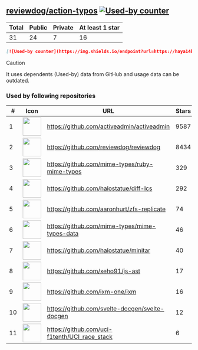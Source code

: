 





## [reviewdog/action-typos](https://github.com/reviewdog/action-typos) [![Used-by counter](https://img.shields.io/endpoint?url=https://haya14busa.github.io/github-used-by/data/reviewdog/action-typos/shieldsio.json)](https://github.com/haya14busa/github-used-by/tree/main/repo/reviewdog/action-typos)

| Total | Public | Private | At least 1 star
| ----- | ------ | ------- | ---------------
| 31 | 24 | 7 | 16 |

```md
[![Used-by counter](https://img.shields.io/endpoint?url=https://haya14busa.github.io/github-used-by/data/reviewdog/action-typos/shieldsio.json)](https://github.com/haya14busa/github-used-by/tree/main/repo/reviewdog/action-typos)
```

> [!CAUTION]
> It uses dependents (Used-by) data from GitHub and usage data can be outdated.

### Used by following repositories

| # | Icon | URL | Stars |
| -- | -- | -- | -- | 
|1|<img src="https://github.com/activeadmin.png" width=50 height=50>|https://github.com/activeadmin/activeadmin|9587|
|2|<img src="https://github.com/reviewdog.png" width=50 height=50>|https://github.com/reviewdog/reviewdog|8434|
|3|<img src="https://github.com/mime-types.png" width=50 height=50>|https://github.com/mime-types/ruby-mime-types|329|
|4|<img src="https://github.com/halostatue.png" width=50 height=50>|https://github.com/halostatue/diff-lcs|292|
|5|<img src="https://github.com/aaronhurt.png" width=50 height=50>|https://github.com/aaronhurt/zfs-replicate|74|
|6|<img src="https://github.com/mime-types.png" width=50 height=50>|https://github.com/mime-types/mime-types-data|46|
|7|<img src="https://github.com/halostatue.png" width=50 height=50>|https://github.com/halostatue/minitar|40|
|8|<img src="https://github.com/xeho91.png" width=50 height=50>|https://github.com/xeho91/js-ast|17|
|9|<img src="https://github.com/ixm-one.png" width=50 height=50>|https://github.com/ixm-one/ixm|16|
|10|<img src="https://github.com/svelte-docgen.png" width=50 height=50>|https://github.com/svelte-docgen/svelte-docgen|12|
|11|<img src="https://github.com/uci-f1tenth.png" width=50 height=50>|https://github.com/uci-f1tenth/UCI_race_stack|6|
